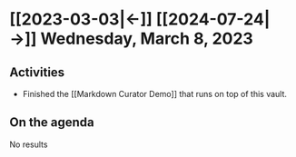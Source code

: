 <!--query:dayNav-->
# [[2023-03-03|←]] [[2024-07-24|→]] Wednesday, March 8, 2023
<!--/query (500e683b)-->

## Activities

- Finished the [[Markdown Curator Demo]] that runs on top of this vault.

## On the agenda

<!--query:timeline-->
No results
<!--/query (a43619f3)-->
